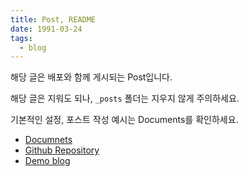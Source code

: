 ```yaml
---
title: Post, README
date: 1991-03-24
tags:
  - blog
---
```


해당 글은 배포와 함께 게시되는 Post입니다.

해당 글은 지워도 되나, `_posts` 폴더는 지우지 않게 주의하세요.

기본적인 설정, 포스트 작성 예시는 Documents를 확인하세요.

- [Documnets](https://github.com/junhobaik/junhobaik.github.io/wiki/Documents)
- [Github Repository](https://github.com/junhobaik/junhobaik.github.io)
- [Demo blog](https://junhobaik.github.io/)
